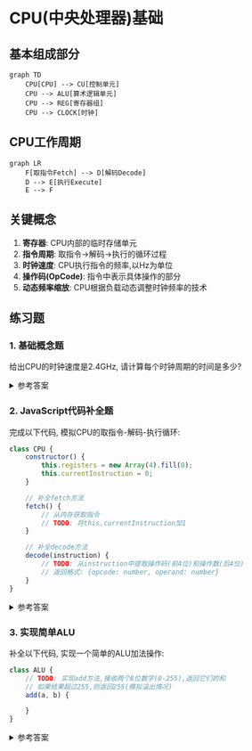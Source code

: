 # CPU(中央处理器)基础

## 基本组成部分

```mermaid
graph TD
    CPU[CPU] --> CU[控制单元]
    CPU --> ALU[算术逻辑单元]
    CPU --> REG[寄存器组]
    CPU --> CLOCK[时钟]
```

## CPU工作周期

```mermaid
graph LR
    F[取指令Fetch] --> D[解码Decode]
    D --> E[执行Execute]
    E --> F
```

## 关键概念

1. **寄存器**: CPU内部的临时存储单元
2. **指令周期**: 取指令->解码->执行的循环过程
3. **时钟速度**: CPU执行指令的频率,以Hz为单位
4. **操作码(OpCode)**: 指令中表示具体操作的部分
5. **动态频率缩放**: CPU根据负载动态调整时钟频率的技术

## 练习题

### 1. 基础概念题

给出CPU的时钟速度是2.4GHz, 请计算每个时钟周期的时间是多少?

<details><summary>参考答案</summary>

1秒 = 1000000000纳秒(ns)
2.4GHz = 2.4 * 10^9 Hz
每个周期时间 = 1/2.4GHz ≈ 0.417纳秒

</details>

### 2. JavaScript代码补全题

完成以下代码, 模拟CPU的取指令-解码-执行循环:

```javascript
class CPU {
    constructor() {
        this.registers = new Array(4).fill(0);
        this.currentInstruction = 0;
    }

    // 补全fetch方法
    fetch() {
        // 从内存获取指令
        // TODO: 将this.currentInstruction加1
    }

    // 补全decode方法
    decode(instruction) {
        // TODO: 从instruction中提取操作码(前4位)和操作数(后4位)
        // 返回格式: {opcode: number, operand: number}
    }
}
```

<details><summary>参考答案</summary>

```javascript
fetch() {
    this.currentInstruction++;
}

decode(instruction) {
    return {
        opcode: instruction >> 4, // 右移4位获取前4位
        operand: instruction & 0x0F // 与运算获取后4位
    };
}
```

# CPU指令解码示例

## 指令格式图示

```mermaid
graph LR
    I[指令: 10110101] --> O[操作码: 1011]
    I --> D[操作数: 0101]
    style I fill:#f96
```

## 生活中的例子

想象一张订餐单:
* 前半部分(操作码): 表示菜品类型(炒饭)
* 后半部分(操作数): 表示份数(2份)

## 代码示例

```javascript
// 示例1: 解析指令10110101
const instruction = 0xB5; // 二进制：10110101

// 获取操作码(前4位)：1011
const opcode = instruction >> 4; // 结果：11

// 获取操作数(后4位)：0101
const operand = instruction & 0x0F; // 结果：5

console.log(`操作码: ${opcode}, 操作数: ${operand}`);
```

## 实际运行效果

```mermaid
graph TD
    A[输入: 10110101] --> B[右移4位]
    A --> C[与运算: & 0x0F]
    B --> D[操作码: 1011]
    C --> E[操作数: 0101]
```

<details><summary>练习</summary>

解析以下指令:
1. `10101010`
2. `11110000`

答案:
1. 操作码=1010(10), 操作数=1010(10)
2. 操作码=1111(15), 操作数=0000(0)

</details>
</details>

### 3. 实现简单ALU

补全以下代码, 实现一个简单的ALU加法操作:

```javascript
class ALU {
    // TODO: 实现add方法,接收两个8位数字(0-255),返回它们的和
    // 如果结果超过255,则返回255(模拟溢出情况)
    add(a, b) {

    }
}
```

<details><summary>参考答案</summary>

```javascript
add(a, b) {
    const result = a + b;
    return result > 255 ? 255 : result;
}
```

# ALU示例详解

## 工作原理图示

```mermaid
graph LR
    A[输入A: 150] --> ALU[算术逻辑单元]
    B[输入B: 120] --> ALU
    ALU --> R[结果: 255]
    style ALU fill:#f96
```

## 代码实现

```javascript
class ALU {
    add(a, b) {
        // 1. 检查输入范围（0-255）
        if (a < 0 || a > 255 || b < 0 || b > 255) {
            throw new Error('输入数字必须在0-255之间！');
        }

        // 2. 计算结果
        const result = a + b;

        // 3. 检查溢出
        if (result > 255) {
            console.log('发生溢出！结果将被截断为255');
            return 255;
        }

        // 4. 返回结果
        return result;
    }
}
```

## 测试用例

```javascript
const alu = new ALU();

// 正常计算
console.log(alu.add(100, 50)); // 输出: 150

// 溢出情况
console.log(alu.add(200, 100)); // 输出: 255

// 边界值
console.log(alu.add(255, 1)); // 输出: 255
```

## 为什么是8位（0-255）？

1. 8位二进制最大值：`11111111` = 255（十进制）
2. 常见应用：
   - 图像处理：RGB值（0-255）
   - 网络通信：IP地址段
   - 8位微控制器系统

<details><summary>练习题</summary>

请计算以下ALU运算结果：
1. add(50, 50) = ?
2. add(200, 200) = ?
3. add(0, 255) = ?

答案：
1. 100（正常计算）
2. 255（发生溢出，400超过255）
3. 255（正好是最大值）

</details>

</details>
